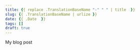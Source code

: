 ```yaml
---
title: {{ replace .TranslationBaseName "-" " " | title  }}
slug: {{ .TranslationBaseName | urlize }}
date: {{ .Date  }}
tags: []
draft: true
---
```


My blog post
